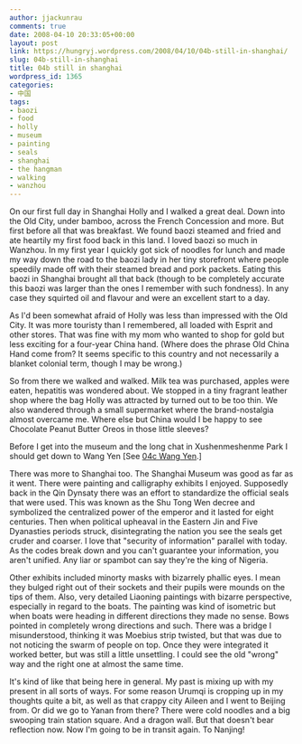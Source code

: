 ```yaml
---
author: jjackunrau
comments: true
date: 2008-04-10 20:33:05+00:00
layout: post
link: https://hungryj.wordpress.com/2008/04/10/04b-still-in-shanghai/
slug: 04b-still-in-shanghai
title: 04b still in shanghai
wordpress_id: 1365
categories:
- 中国
tags:
- baozi
- food
- holly
- museum
- painting
- seals
- shanghai
- the hangman
- walking
- wanzhou
---
```


On our first full day in Shanghai Holly and I walked a great deal. Down into the Old City, under bamboo, across the French Concession and more. But first before all that was breakfast. We found baozi steamed and fried and ate heartily my first food back in this land. I loved baozi so much in Wanzhou. In my first year I quickly got sick of noodles for lunch and made my way down the road to the baozi lady in her tiny storefront where people speedily made off with their steamed bread and pork packets. Eating this baozi in Shanghai brought all that back (though to be completely accurate this baozi was larger than the ones I remember with such fondness). In any case they squirted oil and flavour and were an excellent start to a day.

As I'd been somewhat afraid of Holly was less than impressed with the Old City. It was more touristy than I remembered, all loaded with Esprit and other stores. That was fine with my mom who wanted to shop for gold but less exciting for a four-year China hand. (Where does the phrase Old China Hand come from? It seems specific to this country and not necessarily a blanket colonial term, though I may be wrong.)

So from there we walked and walked. Milk tea was purchased, apples were eaten, hepatitis was wondered about. We stopped in a tiny fragrant leather shop where the bag Holly was attracted by turned out to be too thin. We also wandered through a small supermarket where the brand-nostalgia almost overcame me. Where else but China would I be happy to see Chocolate Peanut Butter Oreos in those little sleeves?

Before I get into the museum and the long chat in Xushenmeshenme Park I should get down to Wang Yen [See [04c Wang Yen](http://thedubiousmonk.net/2008/04/10/04c-wang-yen/).]

There was more to Shanghai too. The Shanghai Museum was good as far as it went. There were painting and calligraphy exhibits I enjoyed. Supposedly back in the Qin Dynsaty there was an effort to standardize the official seals that were used. This was known as the Shu Tong Wen decree and symbolized the centralized power of the emperor and it lasted for eight centuries. Then when political upheaval in the Eastern Jin and Five Dyanasties periods struck, disintegrating the nation you see the seals get cruder and coarser. I love that "security of information" parallel with today. As the codes break down and you can't guarantee your information, you aren't unified. Any liar or spambot can say they're the king of Nigeria. 

Other exhibits included minorty masks with bizarrely phallic eyes. I mean they bulged right out of their sockets and their pupils were mounds on the tips of them. Also, very detailed Liaoning paintings with bizarre perspective, especially in regard to the boats. The painting was kind of isometric but when boats were heading in different directions they made no sense. Bows pointed in completely wrong directions and such. There was a bridge I misunderstood, thinking it was Moebius strip twisted, but that was due to not noticing the swarm of people on top. Once they were integrated it worked better, but was still a little unsettling. I could see the old "wrong" way and the right one at almost the same time. 

It's kind of like that being here in general. My past is mixing up with my present in all sorts of ways. For some reason Urumqi is cropping up in my thoughts quite a bit, as well as that crappy city Aileen and I went to Beijing from. Or did we go to Yanan from there? There were cold noodles and a big swooping train station square. And a dragon wall. But that doesn't bear reflection now. Now I'm going to be in transit again. To Nanjing!
